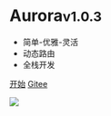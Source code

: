 
# Aurora<small>v1.0.3</small>

- 简单-优雅-灵活
- 动态路由
- 全栈开发

[开始](home.md)
[Gitee](https://gitee.com/aurora-engine/aurora)

![](#f0f0f0)